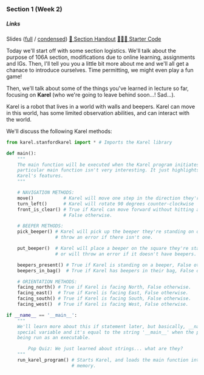 ### Section 1 (Week 2)

<div class="card mb-3">
    <div class="card-body">
        <h5 class="card-title">Links</h5>
        <span class="card-link">
            Slides (<a href="https://drive.google.com/open?id=1zjFOxPsd6Booqz9rZ3-rpuysZ7YOC5B8">full</a> / <a href="https://drive.google.com/open?id=1KGHfFp9QxZnlNvHWP0ddIQDrc-svRAJc">condensed</a>)
        </span>
        <span class="card-link">
            <a href="http://web.stanford.edu/class/cs106a/section/section1/section1.html">&#128221; Section Handout</a>
        </span>
        <span class="card-link">
            <a href="http://web.stanford.edu/class/cs106a/section/section1/Section1.zip">&#128105;&#127998;&#8205;&#128187; Starter Code</a>
        </span>
    </div>
</div>

Today we'll start off with some section logistics. We'll talk about the purpose of 106A section, modifications due to online learning, assignments and IGs. Then, I'll tell you you a little bit more about me and we'll all get a chanace to introduce ourselves. Time permitting, we might even play a fun game!

Then, we'll talk about some of the things you've learned in lecture so far, focusing on **Karel** (who we're going to leave behind soon...! Sad...). 

Karel is a robot that lives in a world with walls and beepers. Karel can move in this world, has some limited observation abilities, and can interact with the world.

We'll discuss the following Karel methods:
```python
from karel.stanfordkarel import * # Imports the Karel library

def main():
    """
    The main function will be executed when the Karel program initiates. This
    particular main function isn't very interesting. It just highlights some of 
    Karel's features.
    """

    # NAVIGATION METHODS:
    move()           # Karel will move one step in the direction they're facing
    turn_left()      # Karel will rotate 90 degrees counter-clockwise
    front_is_clear() # True if Karel can move forward without hitting a wall,
                     # False otherwise.

    # BEEPER METHODS:
    pick_beeper() # Karel will pick up the beeper they're standing on or will
                  # throw an error if there isn't one.

    put_beeper()  # Karel will place a beeper on the square they're standing on
                  # or will throw an error if it doesn't have beepers.

    beepers_present() # True if Karel is standing on a beeper, False otherwise.
    beepers_in_bag()  # True if Karel has beepers in their bag, False otherwise.

    # ORIENTATION METHODS:
    facing_north() # True if Karel is facing North, False otherwise.
    facing_east()  # True if Karel is facing East, False otherwise.
    facing_south() # True if Karel is facing South, False otherwise.
    facing_west()  # True if Karel is facing West, False otherwise.

if __name__ == '__main__':
    """
    We'll learn more about this if statement later, but basically, __name__ is a
    special variable and it's equal to the string '__main__' when the program is 
    being run as an executable.

        Pop Quiz: We just learned about strings... what are they?
    """
    run_karel_program() # Starts Karel, and loads the main function into Karel's
                        # memory.
```
